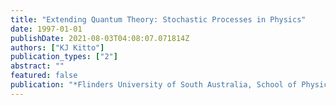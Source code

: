 ```yaml
---
title: "Extending Quantum Theory: Stochastic Processes in Physics"
date: 1997-01-01
publishDate: 2021-08-03T04:08:07.071814Z
authors: ["KJ Kitto"]
publication_types: ["2"]
abstract: ""
featured: false
publication: "*Flinders University of South Australia, School of Physical Sciences*"
---
```



